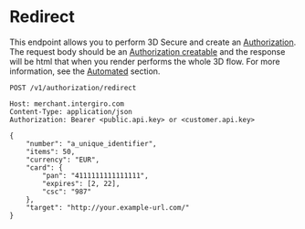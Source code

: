 # Redirect

This endpoint allows you to perform 3D Secure and create an [Authorization](./reference.html#authorization-2). The request body should be an [Authorization creatable](./reference.html#authorization) and the response will be html that when you render performs the whole 3D flow. For more information, see the [Automated](../3d-secure/automated.html) section. 


``` {1} JSON
POST /v1/authorization/redirect

Host: merchant.intergiro.com
Content-Type: application/json
Authorization: Bearer <public.api.key> or <customer.api.key>

{
	"number": "a_unique_identifier",
	"items": 50,
	"currency": "EUR",
	"card": {
		"pan": "4111111111111111",
		"expires": [2, 22],
		"csc": "987"
	},
    "target": "http://your.example-url.com/"
}
```

